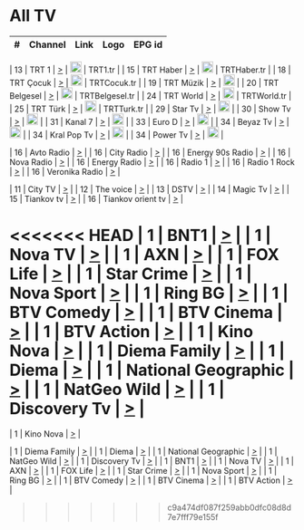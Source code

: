 <h1>All TV</h1>

| #   | Channel        | Link  | Logo | EPG id |
|:---:|:--------------:|:-----:|:----:|:------:|

| 13  | TRT 1            | [>](https://tv-trt1.medya.trt.com.tr/master.m3u8) | <img height="20" src="https://i.imgur.com/j786OLG.png"/> | TRT1.tr |
| 15  | TRT Haber        | [>](https://tv-trthaber.medya.trt.com.tr/master.m3u8) | <img height="20" src="https://i.imgur.com/OVfo8Ab.png"/> | TRTHaber.tr |
| 18  | TRT Çocuk        | [>](https://tv-trtcocuk.medya.trt.com.tr/master.m3u8) | <img height="20" src="https://i.imgur.com/QLFmD6d.png"/> | TRTCocuk.tr |
| 19  | TRT Müzik        | [>](https://tv-trtmuzik.medya.trt.com.tr/master.m3u8) | <img height="20" src="https://i.imgur.com/fIVFCEd.png"/> |
| 20  | TRT Belgesel     | [>](https://tv-trtbelgesel.medya.trt.com.tr/master.m3u8) | <img height="20" src="https://i.imgur.com/MGO87pe.png"/> | TRTBelgesel.tr |
| 24  | TRT World        | [>](https://tv-trtworld.medya.trt.com.tr/master.m3u8) | <img height="20" src="https://i.imgur.com/JEA2xpv.png"/> | TRTWorld.tr |
| 25  | TRT Türk         | [>](https://tv-trtturk.medya.trt.com.tr/master.m3u8) | <img height="20" src="https://i.imgur.com/OSTOQNw.png"/> | TRTTurk.tr |
| 29  | Star Tv   | [>](https://dogus-live.daioncdn.net/startv/startv_360p.m3u8) | <img height="20" src="https://i.imgur.com/IebUZx1.png"/> |
| 30  | Show Tv     | [>](https://ciner-live.daioncdn.net/showtv/showtv.m3u8) | <img height="20" src="https://i.imgur.com/IebUZx1.png"/> |
| 31  | Kanal 7     | [>](https://kanal7-live.daioncdn.net/kanal7/kanal7.m3u8) | <img height="20" src="https://i.imgur.com/IebUZx1.png"/> |
| 33  | Euro D    | [>](https://www.youtube.com/user/KanalD/live) | <img height="20" src="https://i.imgur.com/IebUZx1.png"/> |
| 34  | Beyaz Tv     | [>](https://beyaztv-live.daioncdn.net/beyaztv/beyaztv.m3u8) | <img height="20" src="https://i.imgur.com/IebUZx1.png"/> |
| 34  | Kral Pop Tv     | [>](https://www.youtube.com/watch?v=GuFTuKoXepw) | <img height="20" src="https://i.imgur.com/IebUZx1.png"/> |
| 34  | Power Tv     | [>](https://livetv.powerapp.com.tr/powerTV/powerhd.smil/chunklist.m3u8) | <img height="20" src="https://i.imgur.com/IebUZx1.png"/> |

| 16  | Avto Radio | [>](http://stream.metacast.eu/avtoradio.mp3.m3u) |
| 16  | City Radio | [>](http://stream.metacast.eu/city.aac.m3u) |
| 16  | Energy 90s Radio | [>](http://stream.metacast.eu/energy-90s.m3u) |
| 16  | Nova Radio | [>](http://stream.metacast.eu/nova.aac.m3u) |
| 16  | Energy Radio | [>](http://stream.metacast.eu/nrj.aac.m3u) |
| 16  | Radio 1 | [>](http://stream.metacast.eu/radio1.aac.m3u) |
| 16  | Radio 1 Rock | [>](http://stream.metacast.eu/radio1rock.aac.m3u) |
| 16  | Veronika Radio | [>](http://stream.metacast.eu/veronika.aac.m3u) |

| 11  | City TV | [>](https://tv.city.bg/play/tshls/citytv/index.m3u8) |
| 12  | The voice | [>](https://bss1.neterra.tv/thevoice/thevoice.m3u8) |
| 13  | DSTV | [>](http://46.249.95.140:8081/hls/data.m3u8) |
| 14  | Magic Tv | [>](https://bss1.neterra.tv/magictv/magictv.m3u8) |
| 15  | Tiankov tv | [>](https://streamer103.neterra.tv/tiankov-folk/live.m3u8) |
| 16  | Tiankov orient tv | [>](https://streamer103.neterra.tv/tiankov-orient/live.m3u8) |

<<<<<<< HEAD
| 1 | BNT1 | [>](https://ymkaya.xyz:14057/tv/bnt1/playlist.m3u8?wmsAuthSign=c2VydmVyX3RpbWU9NS8zMS8yMDI1IDE6MDE6MTAgUE0maGFzaF92YWx1ZT01SjlwR0pDOWlhTlNETjFjTnhWRGF3PT0mdmFsaWRtaW51dGVzPTYw) |
| 1 | Nova TV | [>](https://ymkaya.xyz:14057/tv/novatv/playlist.m3u8?wmsAuthSign=c2VydmVyX3RpbWU9NS8zMS8yMDI1IDE6MDE6MjAgUE0maGFzaF92YWx1ZT01Z2JSWGFaTWZSY0huMDJ4WG91ZE9nPT0mdmFsaWRtaW51dGVzPTYw) |
| 1 | AXN | [>](https://ymkaya.xyz:14057/tv/axn/playlist.m3u8?wmsAuthSign=c2VydmVyX3RpbWU9NS8zMS8yMDI1IDE6MDE6MzAgUE0maGFzaF92YWx1ZT10aUlMVjI1V1hVaGNKcjhNenh1SDZBPT0mdmFsaWRtaW51dGVzPTYw) |
| 1 | FOX Life | [>](https://ymkaya.xyz:14057/tv/foxlife/playlist.m3u8?wmsAuthSign=c2VydmVyX3RpbWU9NS8zMS8yMDI1IDE6MDE6MzkgUE0maGFzaF92YWx1ZT0xRXVLTyt0KyttUjVpdlFOdVRXc0hBPT0mdmFsaWRtaW51dGVzPTYw) |
| 1 | Star Crime | [>](https://ymkaya.xyz:14057/tv/foxcrime/playlist.m3u8?wmsAuthSign=c2VydmVyX3RpbWU9NS8zMS8yMDI1IDE6MDE6NDkgUE0maGFzaF92YWx1ZT0zbG9hQ2g1cEx6RWZsek1tY2pBdEVRPT0mdmFsaWRtaW51dGVzPTYw) |
| 1 | Nova Sport | [>](https://ymkaya.xyz:14057/tv/novasport/playlist.m3u8?wmsAuthSign=c2VydmVyX3RpbWU9NS8zMS8yMDI1IDE6MDE6NTkgUE0maGFzaF92YWx1ZT1KNXhxa0xiQWgwb21vTlZJVnU3Mjd3PT0mdmFsaWRtaW51dGVzPTYw) |
| 1 | Ring BG | [>](https://ymkaya.xyz:14057/tv/ringbg/playlist.m3u8?wmsAuthSign=c2VydmVyX3RpbWU9NS8zMS8yMDI1IDE6MDI6MDggUE0maGFzaF92YWx1ZT1Va2FTUlBxNjFTUzNqbGhORm1nL293PT0mdmFsaWRtaW51dGVzPTYw) |
| 1 | BTV Comedy | [>](https://ymkaya.xyz:14057/tv/btvcomedy/playlist.m3u8?wmsAuthSign=c2VydmVyX3RpbWU9NS8zMS8yMDI1IDE6MDI6MTggUE0maGFzaF92YWx1ZT1uSGpOVUFIUlVJUnR3L1dGV3AveERnPT0mdmFsaWRtaW51dGVzPTYw) |
| 1 | BTV Cinema | [>](https://ymkaya.xyz:14057/tv/btvcinema/playlist.m3u8?wmsAuthSign=c2VydmVyX3RpbWU9NS8zMS8yMDI1IDE6MDI6MjcgUE0maGFzaF92YWx1ZT1aUFRVYjhFK0x4d0ZYZ3dJazZjZjJBPT0mdmFsaWRtaW51dGVzPTYw) |
| 1 | BTV Action | [>](https://ymkaya.xyz:14057/tv/btvaction/playlist.m3u8?wmsAuthSign=c2VydmVyX3RpbWU9NS8zMS8yMDI1IDE6MDI6MzcgUE0maGFzaF92YWx1ZT1DWkRqVnVBN2JtUCs2OHJyZ013YXdRPT0mdmFsaWRtaW51dGVzPTYw) |
| 1 | Kino Nova | [>](https://ymkaya.xyz:14057/tv/kinonova/playlist.m3u8?wmsAuthSign=c2VydmVyX3RpbWU9NS8zMS8yMDI1IDE6MDI6NDYgUE0maGFzaF92YWx1ZT1KRUp4MlFWbWdSQm1VWWwwVkVqc2VRPT0mdmFsaWRtaW51dGVzPTYw) |
| 1 | Diema Family | [>](https://ymkaya.xyz:14057/tv/diemafamily/playlist.m3u8?wmsAuthSign=c2VydmVyX3RpbWU9NS8zMS8yMDI1IDE6MDI6NTYgUE0maGFzaF92YWx1ZT0wVm1LWVNGNFVnZDhVT2ZBSmEva01RPT0mdmFsaWRtaW51dGVzPTYw) |
| 1 | Diema | [>](https://ymkaya.xyz:14057/tv/diema/playlist.m3u8?wmsAuthSign=c2VydmVyX3RpbWU9NS8zMS8yMDI1IDE6MDM6MDYgUE0maGFzaF92YWx1ZT05TW0xdUZVSGpVazZ5YmNRZHd4UWxRPT0mdmFsaWRtaW51dGVzPTYw) |
| 1 | National Geographic | [>](https://ymkaya.xyz:14057/tv/natgeo/playlist.m3u8?wmsAuthSign=c2VydmVyX3RpbWU9NS8zMS8yMDI1IDE6MDM6MTUgUE0maGFzaF92YWx1ZT1UN1oxOXNBcFczRXRqZmVoRi9JUTl3PT0mdmFsaWRtaW51dGVzPTYw) |
| 1 | NatGeo Wild | [>](https://ymkaya.xyz:14057/tv/natgeowild/playlist.m3u8?wmsAuthSign=c2VydmVyX3RpbWU9NS8zMS8yMDI1IDE6MDM6MjUgUE0maGFzaF92YWx1ZT13bEg1b0NHcmhmRXkrU1VmMmdNM3V3PT0mdmFsaWRtaW51dGVzPTYw) |
| 1 | Discovery Tv | [>](https://ymkaya.xyz:14057/tv/discovery/playlist.m3u8?wmsAuthSign=c2VydmVyX3RpbWU9NS8zMS8yMDI1IDE6MDM6MzQgUE0maGFzaF92YWx1ZT1LSDlIdDBYREUzaVMzSWNVWU9wSTBRPT0mdmFsaWRtaW51dGVzPTYw) |
=======


| 1 | Kino Nova | [>](https://ymkaya.xyz:11336/tv/kinonova/playlist.m3u8?wmsAuthSign=c2VydmVyX3RpbWU9MS8yLzIwMjUgNDo0MDoyMCBBTSZoYXNoX3ZhbHVlPWlFS1FrWEtMMVRFM3l5YklUWUJQUHc9PSZ2YWxpZG1pbnV0ZXM9NjA=) |

| 1 | Diema Family | [>](https://ymkaya.xyz:11336/tv/diemafamily/playlist.m3u8?wmsAuthSign=c2VydmVyX3RpbWU9MS8yLzIwMjUgNDo0MDozMCBBTSZoYXNoX3ZhbHVlPUVUaTVKTldvZTF5WVVCM0YwL21kaXc9PSZ2YWxpZG1pbnV0ZXM9NjA=) |
| 1 | Diema | [>](https://ymkaya.xyz:11336/tv/diema/playlist.m3u8?wmsAuthSign=c2VydmVyX3RpbWU9MS8yLzIwMjUgNDo0MDo0MCBBTSZoYXNoX3ZhbHVlPVlYMWVJT2NuUjNpUTBsaytEUFFOS2c9PSZ2YWxpZG1pbnV0ZXM9NjA=) |
| 1 | National Geographic | [>](https://ymkaya.xyz:11336/tv/natgeo/playlist.m3u8?wmsAuthSign=c2VydmVyX3RpbWU9MS8yLzIwMjUgNDo0MTo0MSBBTSZoYXNoX3ZhbHVlPTJQTlVmcG5nYWx0M013eUhGRGxnd0E9PSZ2YWxpZG1pbnV0ZXM9NjA=) |
| 1 | NatGeo Wild | [>](https://ymkaya.xyz:11336/tv/natgeowild/playlist.m3u8?wmsAuthSign=c2VydmVyX3RpbWU9MS8yLzIwMjUgNDo0MTo1MSBBTSZoYXNoX3ZhbHVlPVl1OXZaTTliN0hGWEN3eDBYd1duNkE9PSZ2YWxpZG1pbnV0ZXM9NjA=) |
| 1 | Discovery Tv | [>](https://ymkaya.xyz:11336/tv/discovery/playlist.m3u8?wmsAuthSign=c2VydmVyX3RpbWU9MS8yLzIwMjUgNDo0MjowMSBBTSZoYXNoX3ZhbHVlPWtBQmdLNlY2RmQwWElzMVYzSDJyVkE9PSZ2YWxpZG1pbnV0ZXM9NjA=) |
| 1 | BNT1 | [>](https://ymkaya.xyz:11336/tv/bnt1/playlist.m3u8?wmsAuthSign=c2VydmVyX3RpbWU9MS8yLzIwMjUgNDozODozOCBBTSZoYXNoX3ZhbHVlPVVrMVlRQXpJWlhYeUh6ZFVpSC9NMUE9PSZ2YWxpZG1pbnV0ZXM9NjA=) |
| 1 | Nova TV | [>](https://ymkaya.xyz:11336/tv/novatv/playlist.m3u8?wmsAuthSign=c2VydmVyX3RpbWU9MS8yLzIwMjUgNDozODo0OCBBTSZoYXNoX3ZhbHVlPUVxQjh1a0ZzYkVGZU8zZDFGTzdreVE9PSZ2YWxpZG1pbnV0ZXM9NjA=) |
| 1 | AXN | [>](https://ymkaya.xyz:11336/tv/axn/playlist.m3u8?wmsAuthSign=c2VydmVyX3RpbWU9MS8yLzIwMjUgNDozODo1OCBBTSZoYXNoX3ZhbHVlPUpkWStGY1hkNXhaOVpPZ0thQ0FZL3c9PSZ2YWxpZG1pbnV0ZXM9NjA=) |
| 1 | FOX Life | [>](https://ymkaya.xyz:11336/tv/foxlife/playlist.m3u8?wmsAuthSign=c2VydmVyX3RpbWU9MS8yLzIwMjUgNDozOToxMCBBTSZoYXNoX3ZhbHVlPWt1ZDc1T3AzYlZDTjJnSy9TU0xJZlE9PSZ2YWxpZG1pbnV0ZXM9NjA=) |
| 1 | Star Crime | [>](https://ymkaya.xyz:11336/tv/foxcrime/playlist.m3u8?wmsAuthSign=c2VydmVyX3RpbWU9MS8yLzIwMjUgNDozOToyMCBBTSZoYXNoX3ZhbHVlPXIwVU45Nm9FR1l2enNkTG9TanBxbmc9PSZ2YWxpZG1pbnV0ZXM9NjA=) |
| 1 | Nova Sport | [>](https://ymkaya.xyz:11336/tv/novasport/playlist.m3u8?wmsAuthSign=c2VydmVyX3RpbWU9MS8yLzIwMjUgNDozOTozMCBBTSZoYXNoX3ZhbHVlPXlSZ0UxazVaM0xhSmc0NmR4T0c1T2c9PSZ2YWxpZG1pbnV0ZXM9NjA=) |
| 1 | Ring BG | [>](https://ymkaya.xyz:11336/tv/ringbg/playlist.m3u8?wmsAuthSign=c2VydmVyX3RpbWU9MS8yLzIwMjUgNDozOTo0MCBBTSZoYXNoX3ZhbHVlPTR4aUlFNHVUYWN4enY1WkVuOFZma2c9PSZ2YWxpZG1pbnV0ZXM9NjA=) |
| 1 | BTV Comedy | [>](https://ymkaya.xyz:11336/tv/btvcomedy/playlist.m3u8?wmsAuthSign=c2VydmVyX3RpbWU9MS8yLzIwMjUgNDozOTo1MCBBTSZoYXNoX3ZhbHVlPUtrMTJ2RHNTTUU1RFp1ZkVOdXFSK3c9PSZ2YWxpZG1pbnV0ZXM9NjA=) |
| 1 | BTV Cinema | [>](https://ymkaya.xyz:11336/tv/btvcinema/playlist.m3u8?wmsAuthSign=c2VydmVyX3RpbWU9MS8yLzIwMjUgNDozOTo1OSBBTSZoYXNoX3ZhbHVlPTZWcU9FZW56cG1NM1lrYy8xNE5NeHc9PSZ2YWxpZG1pbnV0ZXM9NjA=) |
| 1 | BTV Action | [>](https://ymkaya.xyz:11336/tv/btvaction/playlist.m3u8?wmsAuthSign=c2VydmVyX3RpbWU9MS8yLzIwMjUgNDo0MDoxMCBBTSZoYXNoX3ZhbHVlPUlDd0ErRkZVWThyMVZwR3c2REdGZ3c9PSZ2YWxpZG1pbnV0ZXM9NjA=) |
>>>>>>> c9a474df087f259abb0dfc08d8d7e7fff79e155f
